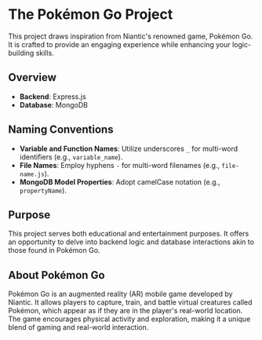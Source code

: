 # The Pokémon Go Project

This project draws inspiration from Niantic's renowned game, Pokémon Go. It is crafted to provide an engaging experience while enhancing your logic-building skills.

## Overview

- **Backend**: Express.js
- **Database**: MongoDB

## Naming Conventions

- **Variable and Function Names**: Utilize underscores `_` for multi-word identifiers (e.g., `variable_name`).
- **File Names**: Employ hyphens `-` for multi-word filenames (e.g., `file-name.js`).
- **MongoDB Model Properties**: Adopt camelCase notation (e.g., `propertyName`).

## Purpose

This project serves both educational and entertainment purposes. It offers an opportunity to delve into backend logic and database interactions akin to those found in Pokémon Go.

## About Pokémon Go

Pokémon Go is an augmented reality (AR) mobile game developed by Niantic. It allows players to capture, train, and battle virtual creatures called Pokémon, which appear as if they are in the player's real-world location. The game encourages physical activity and exploration, making it a unique blend of gaming and real-world interaction.

<!-- ## Features

- **Real-Time Data Handling**: Learn how to manage real-time data using Express.js and MongoDB.
- **User Authentication**: Implement secure user authentication mechanisms.
- **Pokémon Data Management**: Handle data related to various Pokémon, including their attributes and statistics.
- **Interactive Gameplay**: Simulate gameplay mechanics such as capturing and training Pokémon.

## Getting Started

To get started with the project, follow these steps:

1. Clone the repository.
2. Install the necessary dependencies using `npm install`.
3. Set up your MongoDB database.
4. Run the server using `npm start`.

## Contribution Guidelines

We welcome contributions to enhance the project. Please adhere to the following guidelines:

- Fork the repository and create a new branch for your feature or bug fix.
- Ensure your code follows the established naming conventions and coding standards.
- Submit a pull request with a detailed description of your changes.

## License

This project is licensed under the MIT License. See the [LICENSE](LICENSE) file for more details.

Enjoy coding and have fun exploring the world of Pokémon Go! -->
